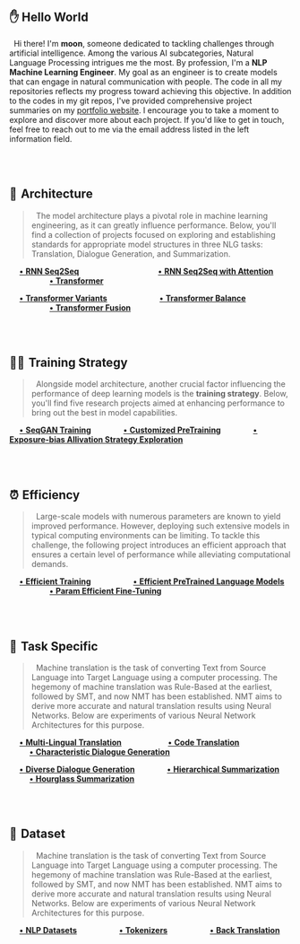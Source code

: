 <br> 

## ✋ Hello World
&nbsp; Hi there! I'm **moon**, someone dedicated to tackling challenges through artificial intelligence. Among the various AI subcategories, Natural Language Processing intrigues me the most. By profession, I'm a **NLP Machine Learning Engineer**. My goal as an engineer is to create models that can engage in natural communication with people. The code in all my repositories reflects my progress toward achieving this objective. In addition to the codes in my git repos, I've provided comprehensive project summaries on my <a href="https://moon23k.github.io/">portfolio website</a>. I encourage you to take a moment to explore and discover more about each project. If you'd like to get in touch, feel free to reach out to me via the email address listed in the left information field.

<br><br> 


## 🤖&hairsp; Architecture 
> &nbsp; The model architecture plays a pivotal role in machine learning engineering, as it can greatly influence performance.
Below, you'll find a collection of projects focused on exploring and establishing standards for appropriate model structures in three NLG tasks: Translation, Dialogue Generation, and Summarization.

&emsp; [**•&hairsp; RNN Seq2Seq**](https://github.com/moon23k/RNN_Seq2Seq) &emsp; &emsp; &emsp; &emsp; &emsp; &emsp; &ensp; &ensp; &nbsp; 
       [**•&hairsp; RNN Seq2Seq with Attention**](https://github.com/moon23k/RNN_Seq2Seq_Attention) &emsp; &emsp; &emsp; &emsp; &emsp; 
       [**•&hairsp; Transformer**](https://github.com/moon23k/Transformer) <br> 
       
&emsp; [**•&hairsp; Transformer Variants**](https://github.com/moon23k/Transformer_Variants) &emsp; &emsp; &emsp; &emsp; &emsp; 
       [**•&hairsp; Transformer Balance**](https://github.com/moon23k/Transformer_Balance) &emsp; &emsp; &emsp; &emsp; &emsp; &emsp; &emsp; &emsp; 
       [**•&hairsp; Transformer Fusion**](https://github.com/moon23k/Transformer_Fusion)
       
<br><br> 


## 🏃‍♂️&hairsp; Training Strategy
> &nbsp; Alongside model architecture, another crucial factor influencing the performance of deep learning models is the **training strategy**. Below, you'll find five research projects aimed at enhancing performance to bring out the best in model capabilities.

&emsp; [**•&hairsp; SeqGAN Training**](https://github.com/moon23k/GAN_Training) &emsp; &emsp; &emsp; 
       [**•&hairsp; Customized PreTraining**](https://github.com/moon23k/CPT_Training) &emsp; &emsp; &emsp; 
       [**•&hairsp; Exposure-bias Allivation Strategy Exploration**](https://github.com/moon23k/EASE)

<br><br> 


## ⏰&hairsp; Efficiency 
> &nbsp; Large-scale models with numerous parameters are known to yield improved performance. However, deploying such extensive models in typical computing environments can be limiting. To tackle this challenge, the following project introduces an efficient approach that ensures a certain level of performance while alleviating computational demands.

&emsp; [**•&hairsp; Efficient Training**](https://github.com/moon23k/Efficient_Training) &emsp; &emsp; &emsp; &emsp; 
       [**•&hairsp; Efficient PreTrained Language Models**](https://github.com/moon23k/Efficient_PLMs) &emsp; &emsp; &emsp; &emsp; 
       [**•&hairsp; Param Efficient Fine-Tuning**](https://github.com/moon23k/PEFT)

<br><br> 

## 🎯&hairsp; Task Specific 
> &nbsp; Machine translation is the task of converting Text from Source Language into Target Language using a computer processing. The hegemony of machine translation was Rule-Based at the earliest, followed by SMT, and now NMT has been established. NMT aims to derive more accurate and natural translation results using Neural Networks. Below are experiments of various Neural Network Architectures for this purpose.

&emsp; [**•&hairsp; Multi-Lingual Translation**](https://github.com/moon23k/NMT_MultiLingual) &emsp; &emsp; &emsp; &ensp; &nbsp; &thinsp; 
       [**•&hairsp; Code Translation**](https://github.com/moon23k/NMT_Code) &emsp; &emsp; &emsp; &emsp; &emsp; &emsp; &emsp; 
       [**•&hairsp; Characteristic Dialogue Generation**](https://github.com/moon23k/Dialog_Char) <br>  
       
&emsp; [**•&hairsp; Diverse Dialogue Generation**](https://github.com/moon23k/Dialog_SemEnt) &emsp; &emsp; &emsp; 
       [**•&hairsp; Hierarchical Summarization**](https://github.com/moon23k/Sum_Hierarchical) &emsp; &emsp; &emsp; 
       [**•&hairsp; Hourglass Summarization**](https://github.com/moon23k/Sum_Sparse) 

<br><br> 


## 💾&hairsp; Dataset 
> &nbsp; Machine translation is the task of converting Text from Source Language into Target Language using a computer processing. The hegemony of machine translation was Rule-Based at the earliest, followed by SMT, and now NMT has been established. NMT aims to derive more accurate and natural translation results using Neural Networks. Below are experiments of various Neural Network Architectures for this purpose.

&emsp; [**•&hairsp; NLP Datasets**](https://github.com/moon23k/NLP_Datasets) &emsp; &emsp; &emsp; &emsp; 
       [**•&hairsp; Tokenizers**](https://github.com/moon23k/Tokenizers) &emsp; &emsp; &emsp; &emsp; 
       [**•&hairsp; Back Translation**](https://github.com/moon23k/BackTranslation) 
<br> 
